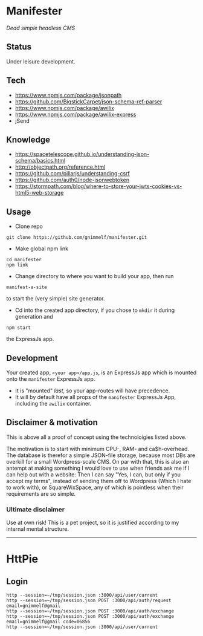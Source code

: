 # Manifester

_Dead simple headless CMS_

## Status

Under leisure development.

## Tech
* https://www.npmjs.com/package/jsonpath
* https://github.com/BigstickCarpet/json-schema-ref-parser
* https://www.npmjs.com/package/awilix
* https://www.npmjs.com/package/awilix-express
* jSend

## Knowledge
* https://spacetelescope.github.io/understanding-json-schema/basics.html
* http://objectpath.org/reference.html
* https://github.com/pillarjs/understanding-csrf
* https://github.com/auth0/node-jsonwebtoken
* https://stormpath.com/blog/where-to-store-your-jwts-cookies-vs-html5-web-storage

## Usage

* Clone repo
```
git clone https://github.com/gnimmelf/manifester.git
```

* Make global npm link
```
cd manifester
npm link
```

* Change directory to where you want to build your app, then run
```
manifest-a-site
```
to start the (very simple) site generator.

* Cd into the created app directory, if you chose to `mkdir` it during generation and
```
npm start
```
the ExpressJs app.

## Development

Your created app, `<your app>/app.js`, is an ExpressJs app which is mounted onto the `manifester` ExpressJs app.
  * It is "mounted" *last*, so your app-routes will have precedence.
  * It will by default have all props of the `manifester` ExpressJs App, including the `awilix` container.

## Disclaimer & motivation

This is above all a proof of concept using the technoloigies listed above.

The motivation is to start with minimum CPU-, RAM- and ca$h-overhead. The database is therefor a simple JSON-file storage, because most DBs are overkill for a small Wordpress-scale CMS. On par with that, this is also an antempt at making something I would love to use when friends ask me if I can help out with a website: Then I can say "Yes, I can, but only if you accept my terms", instead of sending them off to Wordpress (Which I hate to work with), or SquareWixSpace, any of which is pointless when their requirements are so simple.

### Ultimate disclaimer

Use at own risk! This is a pet project, so it is justified according to my internal mental structure.

---

# HttPie

## Login
```
http --session=~/tmp/session.json :3000/api/user/current
http --session=~/tmp/session.json POST :3000/api/auth/request email=gnimmelf@gmail
http --session=~/tmp/session.json POST :3000/api/auth/exchange
http --session=~/tmp/session.json POST :3000/api/auth/exchange email=gnimmelf@gmail code=06856
http --session=~/tmp/session.json :3000/api/user/current
```